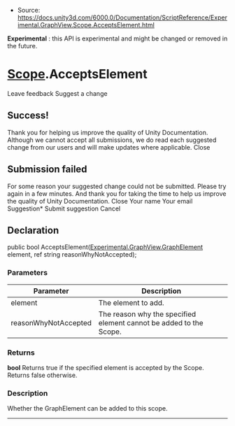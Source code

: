 * Source: https://docs.unity3d.com/6000.0/Documentation/ScriptReference/Experimental.GraphView.Scope.AcceptsElement.html

**Experimental** : this API is experimental and might be changed or removed in the future.
#  [Scope](https://docs.unity3d.com/6000.0/Documentation/ScriptReference/Experimental.GraphView.Scope.html).AcceptsElement
Leave feedback
Suggest a change
## Success!
Thank you for helping us improve the quality of Unity Documentation. Although we cannot accept all submissions, we do read each suggested change from our users and will make updates where applicable.
Close
## Submission failed
For some reason your suggested change could not be submitted. Please <a>try again</a> in a few minutes. And thank you for taking the time to help us improve the quality of Unity Documentation.
Close
Your name Your email Suggestion* Submit suggestion
Cancel
## Declaration
public bool AcceptsElement([Experimental.GraphView.GraphElement](https://docs.unity3d.com/6000.0/Documentation/ScriptReference/Experimental.GraphView.GraphElement.html) element, ref string reasonWhyNotAccepted); 
### Parameters
Parameter | Description  
---|---  
element | The element to add.  
reasonWhyNotAccepted | The reason why the specified element cannot be added to the Scope.  
### Returns
**bool** Returns true if the specified element is accepted by the Scope. Returns false otherwise. 
### Description
Whether the GraphElement can be added to this scope.
* * *
